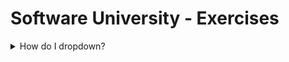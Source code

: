 # Software University - Exercises 

<details>
<summary>How do I dropdown?</summary>
<br> 
| First Header  | Second Header | 
| ------------- | ------------- |

</details>

